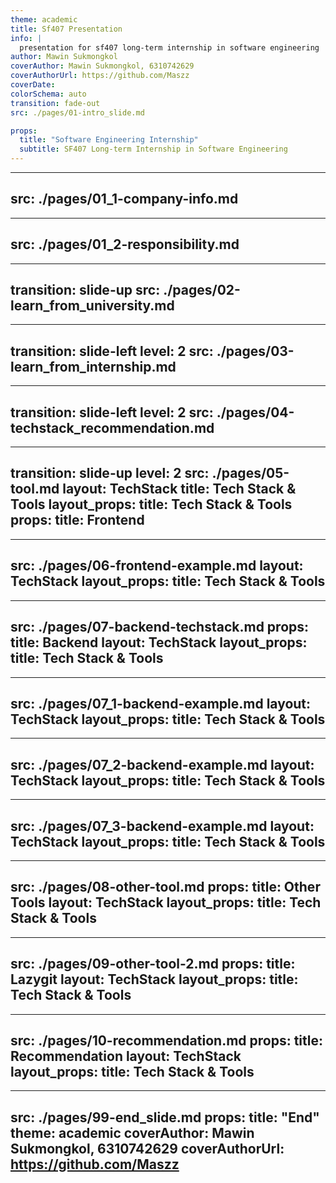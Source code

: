 ```yaml
---
theme: academic
title: Sf407 Presentation
info: |
  presentation for sf407 long-term internship in software engineering
author: Mawin Sukmongkol
coverAuthor: Mawin Sukmongkol, 6310742629
coverAuthorUrl: https://github.com/Maszz
coverDate:
colorSchema: auto
transition: fade-out
src: ./pages/01-intro_slide.md

props:
  title: "Software Engineering Internship"
  subtitle: SF407 Long-term Internship in Software Engineering
---
```


---
src: ./pages/01_1-company-info.md
---

---
src: ./pages/01_2-responsibility.md
---

---
transition: slide-up
src: ./pages/02-learn_from_university.md
---

---
transition: slide-left
level: 2
src: ./pages/03-learn_from_internship.md
---

---
transition: slide-left
level: 2
src: ./pages/04-techstack_recommendation.md
---

---
transition: slide-up
level: 2
src: ./pages/05-tool.md
layout: TechStack
title: Tech Stack & Tools
layout_props:
  title: Tech Stack & Tools
props:
  title: Frontend
---

---
src: ./pages/06-frontend-example.md
layout: TechStack
layout_props:
  title: Tech Stack & Tools
---

---
src: ./pages/07-backend-techstack.md
props:
  title: Backend
layout: TechStack
layout_props:
  title: Tech Stack & Tools
---

---
src: ./pages/07_1-backend-example.md
layout: TechStack
layout_props:
  title: Tech Stack & Tools
---

---
src: ./pages/07_2-backend-example.md
layout: TechStack
layout_props:
  title: Tech Stack & Tools
---

---
src: ./pages/07_3-backend-example.md
layout: TechStack
layout_props:
  title: Tech Stack & Tools
---

---
src: ./pages/08-other-tool.md
props:
  title: Other Tools
layout: TechStack
layout_props:
  title: Tech Stack & Tools
---

---
src: ./pages/09-other-tool-2.md
props:
  title: Lazygit
layout: TechStack
layout_props:
  title: Tech Stack & Tools
---

---
src: ./pages/10-recommendation.md
props:
  title: Recommendation
layout: TechStack
layout_props:
  title: Tech Stack & Tools
---

---
src: ./pages/99-end_slide.md
props:
  title: "End"
theme: academic
coverAuthor: Mawin Sukmongkol, 6310742629
coverAuthorUrl: https://github.com/Maszz
---
